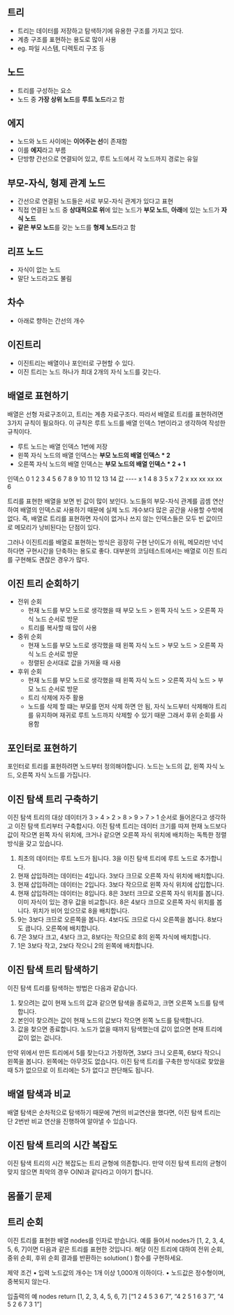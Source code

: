## 트리

- 트리는 데이터를 저장하고 탐색하기에 유용한 구조를 가지고 있다.
- 계층 구조를 표현하는 용도로 많이 사용
- eg. 파일 시스템, 디렉토리 구조 등

## 노드

- 트리를 구성하는 요소
- 노드 중 **가장 상위 노드**를 **루트 노드**라고 함

## 에지

- 노드와 노드 사이에는 **이어주는 선**이 존재함
- 이를 **에지**라고 부름
- 단방향 간선으로 연결되어 있고, 루트 노드에서 각 노드까지 경로는 유일

## 부모-자식, 형제 관계 노드

- 간선으로 연결된 노드들은 서로 부모-자식 관계가 있다고 표현
- 직접 연결된 노드 중 **상대적으로 위**에 있는 노드가 **부모 노드**, **아래**에 있는 노드가 **자식 노드**
- **같은 부모 노드**를 갖는 노드를 **형제 노드**라고 함

## 리프 노드

- 자식이 없는 노드
- 말단 노드라고도 불림

## 차수

- 아래로 향하는 간선의 개수

## 이진트리

- 이진트리는 배열이나 포인터로 구현할 수 있다.
- 이진 트리는 노드 하나가 최대 2개의 자식 노드를 갖는다.

## 배열로 표현하기

배열은 선형 자료구조이고, 트리는 계층 자료구조다. 따라서 배열로 트리를 표현하려면 3가지 규칙이 필요하다. 이 규칙은 루트 노드를 배열 인덱스 1번이라고 생각하여 작성한 규칙이다.

- 루트 노드는 배열 인덱스 1번에 저장
- 왼쪽 자식 노드의 배열 인덱스는 **부모 노드의 배열 인덱스 \* 2**
- 오른쪽 자식 노드의 배열 인덱스는 **부모 노드의 배열 인덱스 \* 2 + 1**

인덱스 0 1 2 3 4 5 6 7 8 9 10 11 12 13 14
값 ---- x 1 4 8 3 5 x 7 2 x xx xx xx xx 6

트리를 표현한 배열을 보면 빈 값이 많이 보인다. 노드들의 부모-자식 관계를 곱셈 연산하여 배열의 인덱스로 사용하기 때문에 실제 노드 개수보다 많은 공간을 사용할 수밖에 없다. 즉, 배열로 트리를 표현하면 자식이 없거나 쓰지 않는 인덱스들은 모두 빈 값이므로 메모리가 낭비된다는 단점이 있다.

그러나 이진트리를 배열로 표현하는 방식은 굉장히 구현 난이도가 쉬워, 메모리만 넉넉하다면 구현시간을 단축하는 용도로 좋다. 대부분의 코딩테스트에서는 배열로 이진 트리를 구현해도 괜찮은 경우가 많다.

## 이진 트리 순회하기

- 전위 순회
  - 현재 노드를 부모 노드로 생각했을 때 부모 노드 > 왼쪽 자식 노드 > 오른쪽 자식 노드 순서로 방문
  - 트리를 복사할 때 많이 사용
- 중위 순회
  - 현재 노드를 부모 노드로 생각했을 때 왼쪽 자식 노드 > 부모 노드 > 오른쪽 자식 노드 순서로 방문
  - 정렬된 순서대로 값을 가져올 때 사용
- 후위 순회
  - 현재 노드를 부모 노드로 생각했을 때 왼쪽 자식 노드 > 오른쪽 자식 노드 > 부모 노드 순서로 방문
  - 트리 삭제에 자주 활용
  - 노드를 삭제 할 떄는 부모를 먼저 삭제 하면 안 됨, 자식 노드부터 삭제해야 트리를 유지하며 재귀로 루트 노드까지 삭제할 수 있기 때문 그래서 후위 순회를 사용함

## 포인터로 표현하기

포인터로 트리를 표현하려면 노드부터 정의해야합니다.
노드는 노드의 값, 왼쪽 자식 노드, 오른쪽 자식 노드를 가집니다.

## 이진 탐색 트리 구축하기

이진 탐색 트리의 대상 데이터가 3 > 4 > 2 > 8 > 9 > 7 > 1 순서로 들어온다고 생각하고 이진 탐색 트리부터 구축합시다. 이진 탐색 트리는 데이터 크기를 따져 현재 노드보다 값이 작으면 왼쪽 자식 위치에, 크거나 같으면 오른쪽 자식 위치에 배치하는 독특한 정렬 방식을 갖고 있습니다.

1. 최초의 데이터는 루트 노드가 됩니다. 3을 이진 탐색 트리에 루트 노드로 추가합니다.
2. 현재 삽입하려는 데이터는 4입니다. 3보다 크므로 오른쪽 자식 위치에 배치합니다.
3. 현재 삽입하려는 데이터는 2입니다. 3보다 작으므로 왼쪽 자식 위치에 삽입합니다.
4. 현재 삽입하려는 데이터는 8입니다. 8은 3보터 크므로 오른쪽 자식 위치를 봅니다. 이미 자식이 있는 경우 값을 비교합니다. 8은 4보다 크므로 오른쪽 자식 위치를 봅니다. 위치가 비어 있으므로 8을 배치합니다.
5. 9는 3보다 크므로 오른쪽을 봅니다. 4보다도 크므로 다시 오른쪽을 봅니다. 8보다도 큽니다. 오른쪽에 배치합니다.
6. 7은 3보다 크고, 4보다 크고, 8보다는 작으므로 8의 왼쪽 자식에 배치합니다.
7. 1은 3보다 작고, 2보다 작으니 2의 왼쪽에 배치합니다.

## 이진 탐색 트리 탐색하기

이진 탐색 트리를 탐색하는 방법은 다음과 같습니다.

1. 찾으려는 값이 현재 노드의 값과 같으면 탐색을 종료하고, 크면 오른쪽 노드를 탐색합니다.
2. 본인이 찾으려는 값이 현재 노드의 값보다 작으면 왼쪽 노드를 탐색합니다.
3. 값을 찾으면 종료합니다. 노드가 없을 때까지 탐색했는데 값이 없으면 현재 트리에 값이 없는 겂니다.

만약 위에서 만든 트리에서 5를 찾는다고 가정하면, 3보다 크니 오른쪽, 6보다 작으니 왼쪽을 봅니다. 왼쪽에는 아무것도 없습니다. 이진 탐색 트리를 구축한 방식대로 찾았을 때 5가 없으므로 이 트리에는 5가 없다고 판단해도 됩니다.

## 배열 탐색과 비교

배열 탐색은 순차적으로 탐색하기 때문에 7번의 비교연산을 했다면, 이진 탐색 트리는 단 2번반 비교 연산을 진행하여 알아낼 수 있습니다.

## 이진 탐색 트리의 시간 복잡도

이진 탐색 트리의 시간 복잡도는 트리 균형에 의존합니다. 만약 이진 탐색 트리의 균형이 맞지 않으면 최악의 경우 O(N)과 같다라고 이야기 합니다.

## 몸풀기 문제

## 트리 순회

이진 트리를 표현한 배열 nodes를 인자로 받습니다. 예를 들어서 nodes가 [1, 2, 3, 4, 5, 6, 7]이면 다음과 같은 트리를 표현한 것입니다. 해당 이진 트리에 대하여 전위 순회, 중위 순회, 후위 순회 결과를 반환하는 solution( ) 함수를 구현하세요.

제약 조건
• 입력 노드값의 개수는 1개 이상 1,000개 이하이다.
• 노드값은 정수형이며, 중복되지 않는다.

입출력의 예
nodes return
[1, 2, 3, 4, 5, 6, 7] [“1 2 4 5 3 6 7”, “4 2 5 1 6 3 7”, “4 5 2 6 7 3 1”]
